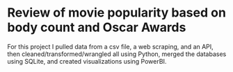 # Review of movie popularity based on body count and Oscar Awards
For this project I pulled data from a csv file, a web scraping, and an API, then cleaned/transformed/wrangled all using Python, merged the databases using SQLite, and created visualizations using PowerBI.
